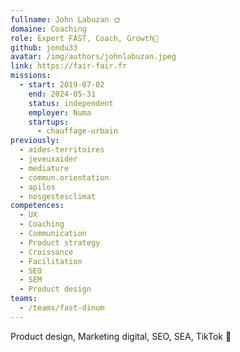 ```yaml
---
fullname: John Labuzan 🌞
domaine: Coaching
role: Expert FAST, Coach, Growth🎯
github: jondu33
avatar: /img/authors/johnlabuzan.jpeg
link: https://fair-fair.fr
missions:
  - start: 2019-07-02
    end: 2024-05-31
    status: independent
    employer: Numa
    startups:
      - chauffage-urbain
previously:
  - aides-territoires
  - jeveuxaider
  - mediature
  - commun.orientation
  - apilos
  - nosgestesclimat
competences:
  - UX
  - Coaching
  - Communication
  - Product strategy
  - Croissance
  - Facilitation
  - SEO
  - SEM
  - Product design
teams:
  - /teams/fast-dinum
---
```

Product design, Marketing digital, SEO, SEA, TikTok 🤘